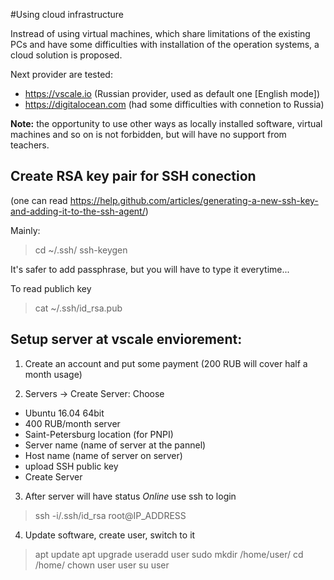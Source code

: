 #Using cloud infrastructure

Instread of using virtual machines, which share limitations of the existing PCs 
and have some difficulties with installation of the operation systems,
a cloud solution is proposed.

Next provider are tested:
  * https://vscale.io (Russian provider, used as default one [English mode])
  * https://digitalocean.com (had some difficulties with connetion to Russia)
  
**Note:** the opportunity to use other ways as locally installed software,
virtual machines and so on is not forbidden, but will have no support from
teachers.

Create RSA key pair for SSH conection
--------------------------------------

 (one can read https://help.github.com/articles/generating-a-new-ssh-key-and-adding-it-to-the-ssh-agent/)
 
 Mainly:

  > cd ~/.ssh/
  > ssh-keygen 

 It's safer to add passphrase, but you will have to type it everytime...

 To read publich key
 
  > cat ~/.ssh/id_rsa.pub



Setup server at vscale enviorement:
-----------------------------------

 1. Create an account and put some payment (200 RUB will cover half a month usage)
 
 2. Servers -> Create Server:  Choose
   * Ubuntu 16.04 64bit
   * 400 RUB/month server
   * Saint-Petersburg location (for PNPI)
   * Server name (name of server at the pannel)
   * Host name (name of server on server)
   * upload SSH public key
   * Create Server
   
 3. After server will have status _Online_ use ssh to login
 
   > ssh -i/.ssh/id_rsa root@IP_ADDRESS

 4. Update software, create user, switch to it
 
   > apt update
   > apt upgrade
   > useradd user sudo
   > mkdir /home/user/
   > cd /home/
   > chown user user
   > su user
 
 
 

